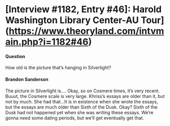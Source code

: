 # [Interview #1182, Entry #46]: Harold Washington Library Center-AU Tour](https://www.theoryland.com/intvmain.php?i=1182#46)

#### Question

How old is the picture that’s hanging in Silverlight?

#### Brandon Sanderson

The picture in Silverlight is…. Okay, so on Cosmere times, it’s very recent. Buuut, the Cosmere scale is very large. Khriss’s essays are older than it, but not by much. She had that...It is in existence when she wrote the essays, but the essays are much older than Sixth of the Dusk. Okay? Sixth of the Dusk had not happened yet when she was writing these essays. We’re gonna need some dating periods, but we’ll get eventually get that.

